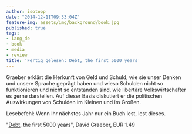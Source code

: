 ```yaml
---
author: isotopp
date: "2014-12-11T09:33:04Z"
feature-img: assets/img/background/book.jpg
published: true
tags:
- lang_de
- book
- media
- review
title: 'Fertig gelesen: Debt, the first 5000 years'
---
```

Graeber erklärt die Herkunft von Geld und Schuld, wie sie unser Denken und unsere Sprache geprägt haben und wieso Schulden nicht so funktionieren und nicht so entstanden sind, wie libertäre Volkswirtschafter es gerne darstellen. Auf dieser Basis diskutiert er die politischen Auswirkungen von Schulden im Kleinen und im Großen.

Lesebefehl: Wenn Ihr nächstes Jahr nur ein Buch lest, lest dieses.

"[Debt](https://www.amazon.de/Debt-Updated-Expanded-First-Years-ebook/dp/B00Q1HZMCW), the first 5000 years", David Graeber, EUR 1.49
